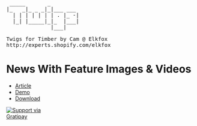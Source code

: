 <pre>       
 _____       _         
|_   _|_ _ _|_|___ ___ 
  | | | | | | | . |_ -|
  |_| |_____|_|_  |___|
              |___|    

Twigs for Timber by Cam @ Elkfox
http://experts.shopify.com/elkfox
</pre>

# News With Feature Images & Videos

* [Article](http://twigs.club/library/hand-picked-related-products-using-tags-or-metafields)
* [Demo](http://twigs-demo.myshopify.com/pages/hand-picked-related-products-using-tags-or-metafields)
* [Download](https://github.com/Twigs-for-Timber/hand-picked-related-products-using-tags-or-metafields/archive/master.zip)


<a href="https://gratipay.com/Cam/">
  <img alt="Support via Gratipay" src="https://cdn.rawgit.com/gratipay/gratipay-badge/2.3.0/dist/gratipay.svg" style="max-width:100px;" />
</a>
